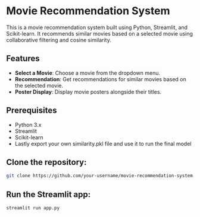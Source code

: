 # Movie Recommendation System

This is a movie recommendation system built using Python, Streamlit, and Scikit-learn. It recommends similar movies based on a selected movie using collaborative filtering and cosine similarity.

## Features

- **Select a Movie**: Choose a movie from the dropdown menu.
- **Recommendation**: Get recommendations for similar movies based on the selected movie.
- **Poster Display**: Display movie posters alongside their titles.

## Prerequisites

- Python 3.x
- Streamlit
- Scikit-learn
- Lastly export your own similarity.pkl file and use it to run the final model

## Clone the repository:

```bash
git clone https://github.com/your-username/movie-recommendation-system.git

```



## Run the Streamlit app:
```bash
streamlit run app.py
```
